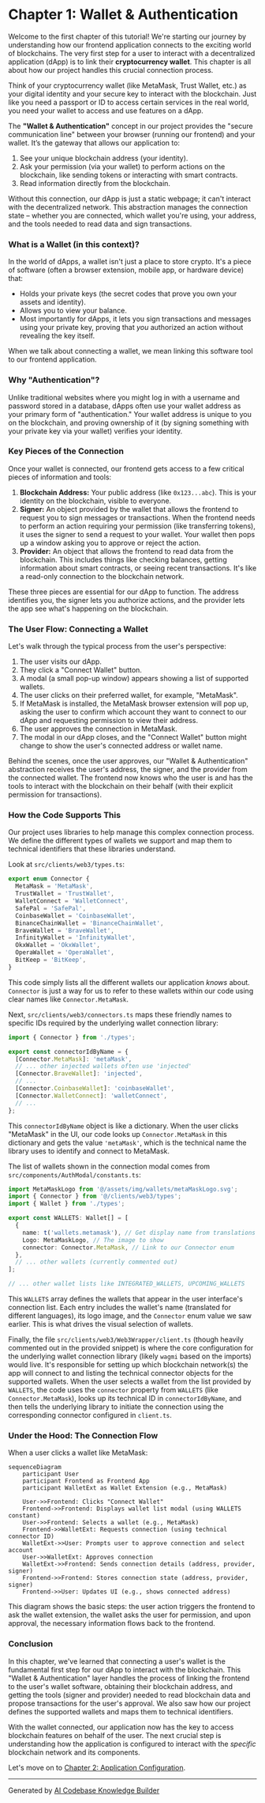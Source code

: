 # Chapter 1: Wallet & Authentication

Welcome to the first chapter of this tutorial! We're starting our journey by understanding how our frontend application connects to the exciting world of blockchains. The very first step for a user to interact with a decentralized application (dApp) is to link their **cryptocurrency wallet**. This chapter is all about how our project handles this crucial connection process.

Think of your cryptocurrency wallet (like MetaMask, Trust Wallet, etc.) as your digital identity and your secure key to interact with the blockchain. Just like you need a passport or ID to access certain services in the real world, you need your wallet to access and use features on a dApp.

The **"Wallet & Authentication"** concept in our project provides the "secure communication line" between your browser (running our frontend) and your wallet. It’s the gateway that allows our application to:

1.  See your unique blockchain address (your identity).
2.  Ask your permission (via your wallet) to perform actions on the blockchain, like sending tokens or interacting with smart contracts.
3.  Read information directly from the blockchain.

Without this connection, our dApp is just a static webpage; it can't interact with the decentralized network. This abstraction manages the connection state – whether you are connected, which wallet you're using, your address, and the tools needed to read data and sign transactions.

### What is a Wallet (in this context)?

In the world of dApps, a wallet isn't just a place to store crypto. It's a piece of software (often a browser extension, mobile app, or hardware device) that:

*   Holds your private keys (the secret codes that prove you own your assets and identity).
*   Allows you to view your balance.
*   Most importantly for dApps, it lets you sign transactions and messages using your private key, proving that *you* authorized an action without revealing the key itself.

When we talk about connecting a wallet, we mean linking this software tool to our frontend application.

### Why "Authentication"?

Unlike traditional websites where you might log in with a username and password stored in a database, dApps often use your wallet address as your primary form of "authentication." Your wallet address is unique to you on the blockchain, and proving ownership of it (by signing something with your private key via your wallet) verifies your identity.

### Key Pieces of the Connection

Once your wallet is connected, our frontend gets access to a few critical pieces of information and tools:

1.  **Blockchain Address:** Your public address (like `0x123...abc`). This is your identity on the blockchain, visible to everyone.
2.  **Signer:** An object provided by the wallet that allows the frontend to request you to sign messages or transactions. When the frontend needs to perform an action requiring your permission (like transferring tokens), it uses the signer to send a request to your wallet. Your wallet then pops up a window asking you to approve or reject the action.
3.  **Provider:** An object that allows the frontend to read data from the blockchain. This includes things like checking balances, getting information about smart contracts, or seeing recent transactions. It's like a read-only connection to the blockchain network.

These three pieces are essential for our dApp to function. The address identifies you, the signer lets you authorize actions, and the provider lets the app see what's happening on the blockchain.

### The User Flow: Connecting a Wallet

Let's walk through the typical process from the user's perspective:

1.  The user visits our dApp.
2.  They click a "Connect Wallet" button.
3.  A modal (a small pop-up window) appears showing a list of supported wallets.
4.  The user clicks on their preferred wallet, for example, "MetaMask".
5.  If MetaMask is installed, the MetaMask browser extension will pop up, asking the user to confirm which account they want to connect to our dApp and requesting permission to view their address.
6.  The user approves the connection in MetaMask.
7.  The modal in our dApp closes, and the "Connect Wallet" button might change to show the user's connected address or wallet name.

Behind the scenes, once the user approves, our "Wallet & Authentication" abstraction receives the user's address, the signer, and the provider from the connected wallet. The frontend now knows who the user is and has the tools to interact with the blockchain on their behalf (with their explicit permission for transactions).

### How the Code Supports This

Our project uses libraries to help manage this complex connection process. We define the different types of wallets we support and map them to technical identifiers that these libraries understand.

Look at `src/clients/web3/types.ts`:

```typescript
export enum Connector {
  MetaMask = 'MetaMask',
  TrustWallet = 'TrustWallet',
  WalletConnect = 'WalletConnect',
  SafePal = 'SafePal',
  CoinbaseWallet = 'CoinbaseWallet',
  BinanceChainWallet = 'BinanceChainWallet',
  BraveWallet = 'BraveWallet',
  InfinityWallet = 'InfinityWallet',
  OkxWallet = 'OkxWallet',
  OperaWallet = 'OperaWallet',
  BitKeep = 'BitKeep',
}
```

This code simply lists all the different wallets our application *knows* about. `Connector` is just a way for us to refer to these wallets within our code using clear names like `Connector.MetaMask`.

Next, `src/clients/web3/connectors.ts` maps these friendly names to specific IDs required by the underlying wallet connection library:

```typescript
import { Connector } from './types';

export const connectorIdByName = {
  [Connector.MetaMask]: 'metaMask',
  // ... other injected wallets often use 'injected'
  [Connector.BraveWallet]: 'injected',
  // ...
  [Connector.CoinbaseWallet]: 'coinbaseWallet',
  [Connector.WalletConnect]: 'walletConnect',
  // ...
};
```

This `connectorIdByName` object is like a dictionary. When the user clicks "MetaMask" in the UI, our code looks up `Connector.MetaMask` in this dictionary and gets the value `'metaMask'`, which is the technical name the library uses to identify and connect to MetaMask.

The list of wallets shown in the connection modal comes from `src/components/AuthModal/constants.ts`:

```typescript
import MetaMaskLogo from '@/assets/img/wallets/metaMaskLogo.svg';
import { Connector } from '@/clients/web3/types';
import { Wallet } from './types';

export const WALLETS: Wallet[] = [
  {
    name: t('wallets.metamask'), // Get display name from translations
    Logo: MetaMaskLogo, // The image to show
    connector: Connector.MetaMask, // Link to our Connector enum
  },
  // ... other wallets (currently commented out)
];

// ... other wallet lists like INTEGRATED_WALLETS, UPCOMING_WALLETS
```

This `WALLETS` array defines the wallets that appear in the user interface's connection list. Each entry includes the wallet's name (translated for different languages), its logo image, and the `Connector` enum value we saw earlier. This is what drives the visual selection of wallets.

Finally, the file `src/clients/web3/Web3Wrapper/client.ts` (though heavily commented out in the provided snippet) is where the core configuration for the underlying wallet connection library (likely `wagmi` based on the imports) would live. It's responsible for setting up which blockchain network(s) the app will connect to and listing the technical connector objects for the supported wallets. When the user selects a wallet from the list provided by `WALLETS`, the code uses the `connector` property from `WALLETS` (like `Connector.MetaMask`), looks up its technical ID in `connectorIdByName`, and then tells the underlying library to initiate the connection using the corresponding connector configured in `client.ts`.

### Under the Hood: The Connection Flow

When a user clicks a wallet like MetaMask:

```mermaid
sequenceDiagram
    participant User
    participant Frontend as Frontend App
    participant WalletExt as Wallet Extension (e.g., MetaMask)

    User->>Frontend: Clicks "Connect Wallet"
    Frontend->>Frontend: Displays wallet list modal (using WALLETS constant)
    User->>Frontend: Selects a wallet (e.g., MetaMask)
    Frontend->>WalletExt: Requests connection (using technical connector ID)
    WalletExt->>User: Prompts user to approve connection and select account
    User->>WalletExt: Approves connection
    WalletExt->>Frontend: Sends connection details (address, provider, signer)
    Frontend->>Frontend: Stores connection state (address, provider, signer)
    Frontend->>User: Updates UI (e.g., shows connected address)
```

This diagram shows the basic steps: the user action triggers the frontend to ask the wallet extension, the wallet asks the user for permission, and upon approval, the necessary information flows back to the frontend.

### Conclusion

In this chapter, we've learned that connecting a user's wallet is the fundamental first step for our dApp to interact with the blockchain. This "Wallet & Authentication" layer handles the process of linking the frontend to the user's wallet software, obtaining their blockchain address, and getting the tools (signer and provider) needed to read blockchain data and propose transactions for the user's approval. We also saw how our project defines the supported wallets and maps them to technical identifiers.

With the wallet connected, our application now has the key to access blockchain features on behalf of the user. The next crucial step is understanding how the application is configured to interact with the *specific* blockchain network and its components.

Let's move on to [Chapter 2: Application Configuration](02_application_configuration_.md).

---

Generated by [AI Codebase Knowledge Builder](https://github.com/The-Pocket/Tutorial-Codebase-Knowledge)